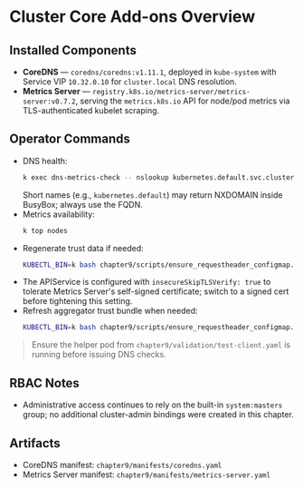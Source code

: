 # Cluster Core Add-ons Overview

## Installed Components
- **CoreDNS** — `coredns/coredns:v1.11.1`, deployed in `kube-system` with Service VIP `10.32.0.10` for `cluster.local` DNS resolution.
- **Metrics Server** — `registry.k8s.io/metrics-server/metrics-server:v0.7.2`, serving the `metrics.k8s.io` API for node/pod metrics via TLS-authenticated kubelet scraping.

## Operator Commands
- DNS health:
  ```bash
  k exec dns-metrics-check -- nslookup kubernetes.default.svc.cluster.local
  ```
  Short names (e.g., `kubernetes.default`) may return NXDOMAIN inside BusyBox; always use the FQDN.
- Metrics availability:
  ```bash
  k top nodes
  ```
- Regenerate trust data if needed:
  ```bash
  KUBECTL_BIN=k bash chapter9/scripts/ensure_requestheader_configmap.sh
  ```
- The APIService is configured with `insecureSkipTLSVerify: true` to tolerate Metrics Server's self-signed certificate; switch to a signed cert before tightening this setting.
- Refresh aggregator trust bundle when needed:
  ```bash
  KUBECTL_BIN=k bash chapter9/scripts/ensure_requestheader_configmap.sh
  ```

> Ensure the helper pod from `chapter9/validation/test-client.yaml` is running before issuing DNS checks.

## RBAC Notes
- Administrative access continues to rely on the built-in `system:masters` group; no additional cluster-admin bindings were created in this chapter.

## Artifacts
- CoreDNS manifest: `chapter9/manifests/coredns.yaml`
- Metrics Server manifest: `chapter9/manifests/metrics-server.yaml`
